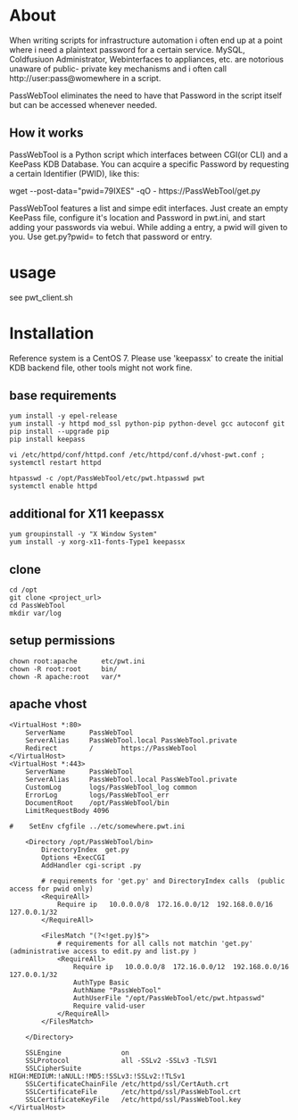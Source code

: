# About
When writing scripts for infrastructure automation i often end up at a point where i need a plaintext password for a
certain service. MySQL, Coldfusiuon Administrator, Webinterfaces to appliances, etc. are notorious unaware of public-
private key mechanisms and i often call http://user:pass@womewhere in a script.

PassWebTool eliminates the need to have that Password in the script itself but can be accessed whenever needed.

## How it works
PassWebTool is a Python script which interfaces between CGI(or CLI) and a KeePass KDB Database. You can acquire a
specific Password by requesting a certain Identifier (PWID), like this:

wget --post-data="pwid=79IXES" -qO - https://PassWebTool/get.py

PassWebTool features a list and simpe edit interfaces. Just create an empty KeePass file, configure it's location and
Password in pwt.ini, and start adding your passwords via webui. While adding a entry, a pwid will given to you. Use
get.py?pwid=<pwid> to fetch that password or entry.

# usage
see pwt_client.sh

# Installation
Reference system is a CentOS 7. Please use 'keepassx' to create the initial KDB backend file, other tools might not work fine.

## base requirements
```
yum install -y epel-release
yum install -y httpd mod_ssl python-pip python-devel gcc autoconf git
pip install --upgrade pip
pip install keepass

vi /etc/httpd/conf/httpd.conf /etc/httpd/conf.d/vhost-pwt.conf ; systemctl restart httpd

htpasswd -c /opt/PassWebTool/etc/pwt.htpasswd pwt
systemctl enable httpd
```
## additional for X11 keepassx
```
yum groupinstall -y "X Window System"
yum install -y xorg-x11-fonts-Type1 keepassx
```
## clone
```
cd /opt
git clone <project_url>
cd PassWebTool
mkdir var/log
```

## setup permissions
```
chown root:apache      etc/pwt.ini
chown -R root:root     bin/
chown -R apache:root   var/*
```

## apache vhost
```
<VirtualHost *:80>
    ServerName      PassWebTool
    ServerAlias     PassWebTool.local PassWebTool.private
    Redirect        /       https://PassWebTool
</VirtualHost>
<VirtualHost *:443>
    ServerName      PassWebTool
    ServerAlias     PassWebTool.local PassWebTool.private
    CustomLog       logs/PassWebTool_log common
    ErrorLog        logs/PassWebTool_err
    DocumentRoot    /opt/PassWebTool/bin
    LimitRequestBody 4096

#    SetEnv cfgfile ../etc/somewhere.pwt.ini

    <Directory /opt/PassWebTool/bin>
        DirectoryIndex  get.py
        Options +ExecCGI
        AddHandler cgi-script .py

        # requirements for 'get.py' and DirectoryIndex calls  (public access for pwid only)
        <RequireAll>
            Require ip   10.0.0.0/8  172.16.0.0/12  192.168.0.0/16  127.0.0.1/32
        </RequireAll>

        <FilesMatch "(?<!get.py)$">
            # requirements for all calls not matchin 'get.py' (administrative access to edit.py and list.py )
            <RequireAll>
                Require ip   10.0.0.0/8  172.16.0.0/12  192.168.0.0/16  127.0.0.1/32
                AuthType Basic
                AuthName "PassWebTool"
                AuthUserFile "/opt/PassWebTool/etc/pwt.htpasswd"
                Require valid-user
            </RequireAll>
        </FilesMatch>

    </Directory>

    SSLEngine               on
    SSLProtocol             all -SSLv2 -SSLv3 -TLSV1
    SSLCipherSuite          HIGH:MEDIUM:!aNULL:!MD5:!SSLv3:!SSLv2:!TLSv1
    SSLCertificateChainFile /etc/httpd/ssl/CertAuth.crt
    SSLCertificateFile      /etc/httpd/ssl/PassWebTool.crt
    SSLCertificateKeyFile   /etc/httpd/ssl/PassWebTool.key
</VirtualHost>
```

